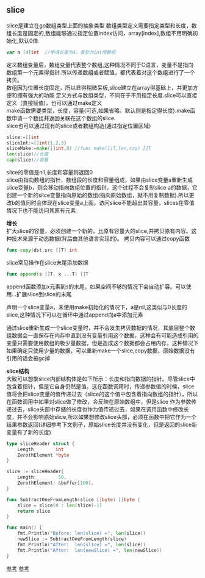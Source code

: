 ## slice 
slice是建立在go数组类型上面的抽象类型
数组类型定义需要指定类型和长度，数组长度是固定的,数组能够通过指定位置index访问，array[index],数组不用明确初始化,默认0值.
```go
var a [4]int  //申请长度为4，类型为int得数组
```
定义数组变量后，数组变量代表整个数组,这种情况不同于C语言，变量不是指向数组第一个元素得指针.所以传递数组或者赋值，都代表着对这个数组进行了一个拷贝。  
数组因为位置长度固定，所以显得稍微呆板,slice建立在array得基础上，并更加方便和拥有强大的功能
定义方式与数组类型，不同在于不用指定长度.slice可以直接定义（直接赋值)，也可以通过make定义  
make函数需要类型，长度，容量(可选,如果省略，默认则是指定得长度).make函数申请一个数组并返回关联在这个数组的slice.  
slice也可以通过现有的slice或者数组构造(通过指定位置区域)
```go
slice:=[]int
sliceInt:=[]int{1,2,3}
sliceMake:=make([]int,0) //func make([]T,len,cap) []T  
len(slice)//长度
cap(slice)//容量
```   
slice的零值是nil,长度和容量则返回0   
slice由指向数组的指针，数组段的长度和容量组成，如果由slice变量a重新生成slice变量b，则会移动指向数组位置的指针。这个过程不会复制slice a的数据，它创建一个新的slice变量指向原始的数组(指向原始数组，就不用复制数据).所以更改b的值同时会体现在slice变量a上面。访问slice不能超出其容量，slices在零值情况下也不能访问其原有元素  

****增长****    
扩大slice的容量，必须创建一个新的，比原有容量大的slice,并拷贝原有内容。这种技术来源于动态数据(背后由其他语言实现的)。
拷贝内容可以通过copy函数
```go
func copy(dst,src []T) int
```  
slice常见操作在slice末尾添加数据
```go
func append(s []T, x ...T) []T
```
append函数添加x元素到s的末尾，如果空间不够的情况下会自动扩容。可以使用...扩展slice到slice的末尾

声明一个slice变量a，未使用make初始化的情况下，a是nil,这类似与0长度的slice,这种情况下可以在循环中通过append向a中添加元素


通过slice重新生成一个slice变量时，并不会发生拷贝数据的情况，其底层整个数组数据会一直保存在内存中直到没有变量引用这个数据，这种会有可能造成引用的变量只需要使用数组的极少量数据，但是造成这个数据都会占用内存，这种情况下如果确定只使用少量的数据，可以重新make一个slice,copy数据，原始数据没有引用的话会被gc掉


****slice结构****   
大致可以想象slice内部结构体是如下所示：长度和指向数据的指针。尽管slice中包含着指针，但是它自身仍然是值。这在函数调用时，传递参数值的时候，slice值将会把slice变量的值传递过去（slice的这个值中包含着指向数组的指针），所以在函数调用中如果对slice做了修改，会反映在原始数组中，但是slice 作为参数传递过去，slice头部中存储的长度也作为值传递过去，如果在调用函数中修改长度，并不会影响原始slice,所以如果想修改slice头部，必须在函数中把它作为一个结果参数返回(详细参考下文例子，原始slice长度并没有变化，但是返回的slice新变量有了新的长度)
```go
type sliceHeader struct {
    Length        int
    ZerothElement *byte
}

slice := sliceHeader{
    Length:        50,
    ZerothElement: &buffer[100],
}

func SubtractOneFromLength(slice []byte) []byte {
    slice = slice[0 : len(slice)-1]
    return slice
}

func main() {
    fmt.Println("Before: len(slice) =", len(slice))
    newSlice := SubtractOneFromLength(slice)
    fmt.Println("After:  len(slice) =", len(slice))
    fmt.Println("After:  len(newSlice) =", len(newSlice))
}
```

[参考](https://blog.golang.org/go-slices-usage-and-internals)
[参考](https://blog.golang.org/slices)